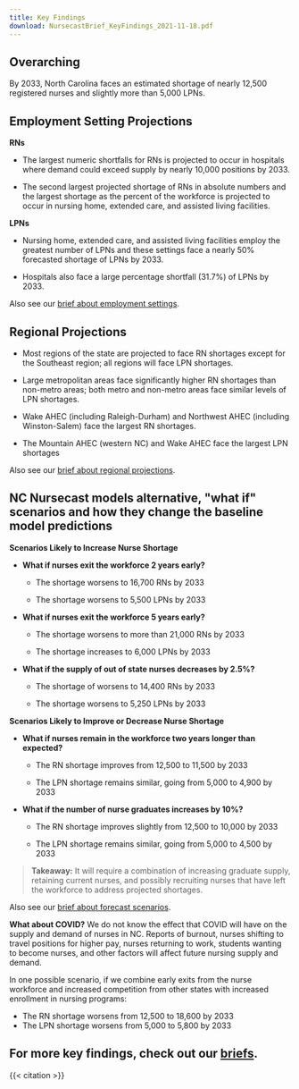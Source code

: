 ```yaml
---
title: Key Findings
download: NursecastBrief_KeyFindings_2021-11-18.pdf
---
```


## Overarching
By 2033, North Carolina faces an estimated shortage of nearly 12,500 registered nurses and slightly more than 5,000 LPNs.

## Employment Setting Projections

**RNs**

-   The largest numeric shortfalls for RNs is projected to occur in hospitals where
    demand could exceed supply by nearly 10,000 positions by 2033.

-   The second largest projected shortage of RNs in absolute numbers and
    the largest shortage as the percent of the workforce is projected to occur in
    nursing home, extended care, and assisted living facilities.

**LPNs**

-   Nursing home, extended care, and assisted living facilities employ
    the greatest number of LPNs and these settings face a nearly 50%
    forecasted shortage of LPNs by 2033.

-   Hospitals also face a large percentage shortfall (31.7%) of LPNs by 2033.

Also see our [brief about employment settings](/briefs/settings).

## Regional Projections

-   Most regions of the state are projected to face RN shortages except
    for the Southeast region; all regions will face LPN shortages.

-   Large metropolitan areas face significantly higher RN shortages than
    non-metro areas; both metro and non-metro areas face similar levels
    of LPN shortages.

-   Wake AHEC (including Raleigh-Durham) and Northwest AHEC (including
    Winston-Salem) face the largest RN shortages.

-   The Mountain AHEC (western NC) and Wake AHEC face the largest LPN
    shortages

Also see our [brief about regional projections](/briefs/regions).

## NC Nursecast models alternative, "what if" scenarios and how they change the baseline model predictions

**Scenarios Likely to Increase Nurse Shortage**

-   **What if nurses exit the workforce 2 years early?**

    -   The shortage worsens to 16,700 RNs by 2033

    -   The shortage worsens to 5,500 LPNs by 2033

-   **What if nurses exit the workforce 5 years early?** 

    -   The shortage worsens to more than 21,000 RNs by 2033

    -   The shortage increases to 6,000 LPNs by 2033

-   **What if the supply of out of state nurses decreases by 2.5%?**

    -   The shortage of worsens to 14,400 RNs by 2033

    -   The shortage worsens to 5,250 LPNs by 2033

**Scenarios Likely to Improve or Decrease Nurse Shortage**

-   **What if nurses remain in the workforce two years longer than
    expected?**

    -   The RN shortage improves from 12,500 to 11,500 by 2033

    -   The LPN shortage remains similar, going from 5,000 to 4,900 by 2033

-   **What if the number of nurse graduates increases by 10%?**

    -   The RN shortage improves slightly from 12,500 to 10,000 by 2033

    -   The LPN shortage remains similar, going from 5,000 to 4,500 by 2033

> **Takeaway:** It will require a combination of increasing graduate
> supply, retaining current nurses, and possibly recruiting nurses that
> have left the workforce to address projected shortages.

Also see our [brief about forecast scenarios](/briefs/scenarios).

**What about COVID?** We do not know the effect that COVID will have on
the supply and demand of nurses in NC. Reports of burnout, nurses
shifting to travel positions for higher pay, nurses returning to work,
students wanting to become nurses, and other factors will affect future
nursing supply and demand. 

In one possible scenario, if we combine early exits from the nurse workforce 
and increased competition from other states with increased enrollment in nursing programs:

-   The RN shortage worsens from 12,500 to 18,600 by 2033
-   The LPN shortage worsens from 5,000 to 5,800 by 2033

## For more key findings, check out our [briefs](/briefs).

{{< citation >}}